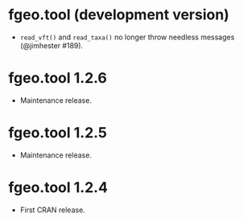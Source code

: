 # fgeo.tool (development version)

* `read_vft()` and `read_taxa()` no longer throw needless messages (@jimhester
#189).

# fgeo.tool 1.2.6

* Maintenance release.

# fgeo.tool 1.2.5

* Maintenance release.

# fgeo.tool 1.2.4

* First CRAN release.
